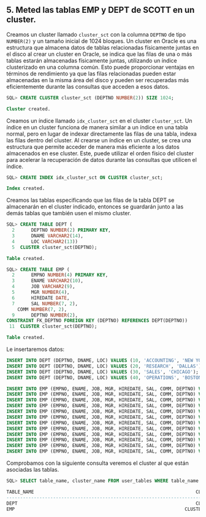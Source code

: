 ## 5. Meted las tablas EMP y DEPT de SCOTT en un cluster.

Creamos un cluster llamado `cluster_sct` con la columna `DEPTNO` de tipo `NUMBER(2)` y un tamaño inicial de 1024 bloques.
Un cluster en Oracle es una estructura que almacena datos de tablas relacionadas físicamente juntas en el disco al crear un cluster en Oracle, se indica que las filas de una o más tablas estarán almacenadas físicamente juntas, utilizando un índice clusterizado en una columna común. Esto puede proporcionar ventajas en términos de rendimiento ya que las filas relacionadas pueden estar almacenadas en la misma área del disco y pueden ser recuperadas más eficientemente durante las consultas que acceden a esos datos.

```sql
SQL> CREATE CLUSTER cluster_sct (DEPTNO NUMBER(2)) SIZE 1024;

Cluster created.
```


Creamos un índice llamado `idx_cluster_sct` en el cluster `cluster_sct`. Un índice en un cluster funciona de manera similar a un índice en una tabla normal, pero en lugar de indexar directamente las filas de una tabla, indexa las filas dentro del cluster.
Al crearse un índice en un cluster, se crea una estructura que permite acceder de manera más eficiente a los datos almacenados en ese cluster. Este, puede utilizar el orden físico del cluster para acelerar la recuperación de datos durante las consultas que utilicen el índice.

```sql
SQL> CREATE INDEX idx_cluster_sct ON CLUSTER cluster_sct;

Index created.
```

Creamos las tablas especificando que las filas de la tabla DEPT se almacenarán en el cluster indicado, entonces se guardarán junto a las demás tablas que también usen el mismo cluster.

```sql
SQL> CREATE TABLE DEPT (
  2      DEPTNO NUMBER(2) PRIMARY KEY,
  3      DNAME VARCHAR2(14),
  4      LOC VARCHAR2(13))
  5  CLUSTER cluster_sct(DEPTNO);

Table created.
```

```sql
SQL> CREATE TABLE EMP (
  2      EMPNO NUMBER(4) PRIMARY KEY,
  3      ENAME VARCHAR2(10),
  4      JOB VARCHAR2(9),
  5      MGR NUMBER(4),
  6      HIREDATE DATE,
  7      SAL NUMBER(7, 2),
    COMM NUMBER(7, 2),
  9      DEPTNO NUMBER(2),
CONSTRAINT FK_DEPTNO FOREIGN KEY (DEPTNO) REFERENCES DEPT(DEPTNO))
 11  CLUSTER cluster_sct(DEPTNO);

Table created.
```

Le insertaremos datos:

```sql
INSERT INTO DEPT (DEPTNO, DNAME, LOC) VALUES (10, 'ACCOUNTING', 'NEW YORK');
INSERT INTO DEPT (DEPTNO, DNAME, LOC) VALUES (20, 'RESEARCH', 'DALLAS');
INSERT INTO DEPT (DEPTNO, DNAME, LOC) VALUES (30, 'SALES', 'CHICAGO');
INSERT INTO DEPT (DEPTNO, DNAME, LOC) VALUES (40, 'OPERATIONS', 'BOSTON');
```

```sql
INSERT INTO EMP (EMPNO, ENAME, JOB, MGR, HIREDATE, SAL, COMM, DEPTNO) VALUES (7839, 'KING', 'PRESIDENT', NULL, TO_DATE('17-11-1981', 'DD-MM-YYYY'), 5000, NULL, 10);
INSERT INTO EMP (EMPNO, ENAME, JOB, MGR, HIREDATE, SAL, COMM, DEPTNO) VALUES (7566, 'JONES', 'MANAGER', 7839, TO_DATE('2-4-1981', 'DD-MM-YYYY'), 2975, NULL, 20);
INSERT INTO EMP (EMPNO, ENAME, JOB, MGR, HIREDATE, SAL, COMM, DEPTNO) VALUES (7698, 'BLAKE', 'MANAGER', 7839, TO_DATE('1-5-1981', 'DD-MM-YYYY'), 2850, NULL, 30);
INSERT INTO EMP (EMPNO, ENAME, JOB, MGR, HIREDATE, SAL, COMM, DEPTNO) VALUES (7782, 'CLARK', 'MANAGER', 7839, TO_DATE('9-6-1981', 'DD-MM-YYYY'), 2450, NULL, 10);
INSERT INTO EMP (EMPNO, ENAME, JOB, MGR, HIREDATE, SAL, COMM, DEPTNO) VALUES (7788, 'SCOTT', 'ANALYST', 7566, TO_DATE('19-4-1987', 'DD-MM-YYYY'), 3000, NULL, 20);
INSERT INTO EMP (EMPNO, ENAME, JOB, MGR, HIREDATE, SAL, COMM, DEPTNO) VALUES (7902, 'FORD', 'ANALYST', 7566, TO_DATE('3-12-1981', 'DD-MM-YYYY'), 3000, NULL, 20);
INSERT INTO EMP (EMPNO, ENAME, JOB, MGR, HIREDATE, SAL, COMM, DEPTNO) VALUES (7844, 'TURNER', 'SALESMAN', 7698, TO_DATE('8-9-1981', 'DD-MM-YYYY'), 1500, 0, 30);
INSERT INTO EMP (EMPNO, ENAME, JOB, MGR, HIREDATE, SAL, COMM, DEPTNO) VALUES (7900, 'JAMES', 'CLERK', 7698, TO_DATE('3-12-1981', 'DD-MM-YYYY'), 950, NULL, 30);
INSERT INTO EMP (EMPNO, ENAME, JOB, MGR, HIREDATE, SAL, COMM, DEPTNO) VALUES (7654, 'MARTIN', 'SALESMAN', 7698, TO_DATE('28-9-1981', 'DD-MM-YYYY'), 1250, 1400, 30);
INSERT INTO EMP (EMPNO, ENAME, JOB, MGR, HIREDATE, SAL, COMM, DEPTNO) VALUES (7499, 'ALLEN', 'SALESMAN', 7698, TO_DATE('20-2-1981', 'DD-MM-YYYY'), 1600, 300, 30);
INSERT INTO EMP (EMPNO, ENAME, JOB, MGR, HIREDATE, SAL, COMM, DEPTNO) VALUES (7521, 'WARD', 'SALESMAN', 7698, TO_DATE('22-2-1981', 'DD-MM-YYYY'), 1250, 500, 30);
INSERT INTO EMP (EMPNO, ENAME, JOB, MGR, HIREDATE, SAL, COMM, DEPTNO) VALUES (7934, 'MILLER', 'CLERK', 7782, TO_DATE('23-1-1982', 'DD-MM-YYYY'), 1300, NULL, 10);
```


Comprobamos con la siguiente consulta veremos el cluster al que están asociadas las tablas.

```sql
SQL> SELECT table_name, cluster_name FROM user_tables WHERE table_name IN ('DEPT', 'EMP');

TABLE_NAME															 CLUSTER_NAME
-------------------------------------------------------------------------------------------------------------------------------- -----------------------------------------------------------------------
DEPT																 CLUSTER_SCT
EMP																 CLUSTER_SCT
```
